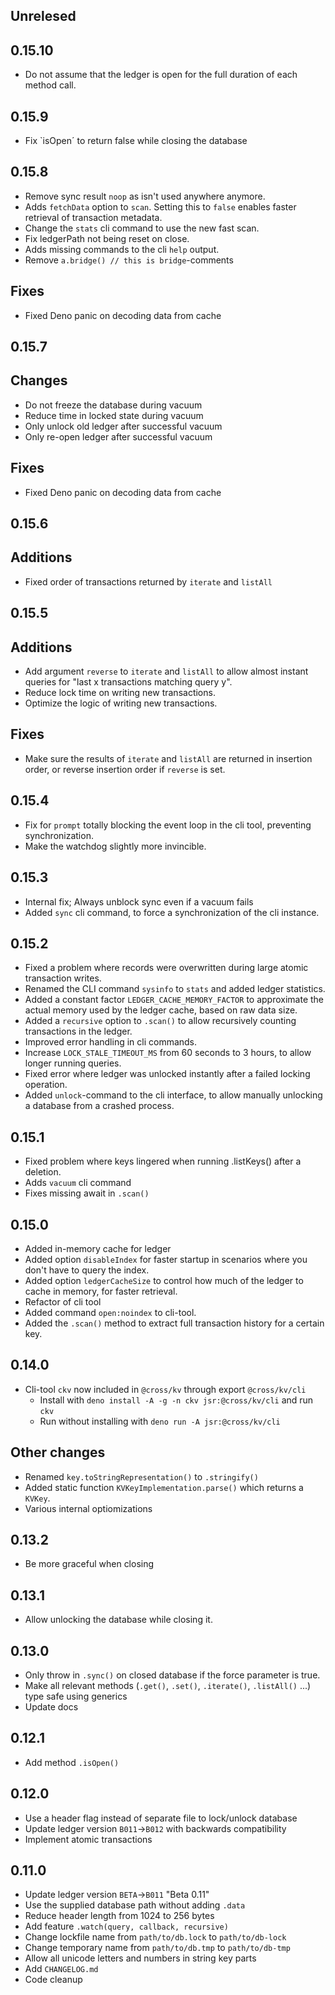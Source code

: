 ## Unrelesed

## 0.15.10

- Do not assume that the ledger is open for the full duration of each method
  call.

## 0.15.9

- Fix `isOpen´ to return false while closing the database

## 0.15.8

- Remove sync result `noop` as isn't used anywhere anymore.
- Adds `fetchData` option to `scan`. Setting this to `false` enables faster
  retrieval of transaction metadata.
- Change the `stats` cli command to use the new fast scan.
- Fix ledgerPath not being reset on close.
- Adds missing commands to the cli `help` output.
- Remove `a.bridge() // this is bridge`-comments

## Fixes

- Fixed Deno panic on decoding data from cache

## 0.15.7

## Changes

- Do not freeze the database during vacuum
- Reduce time in locked state during vacuum
- Only unlock old ledger after successful vacuum
- Only re-open ledger after successful vacuum

## Fixes

- Fixed Deno panic on decoding data from cache

## 0.15.6

## Additions

- Fixed order of transactions returned by `iterate` and `listAll`

## 0.15.5

## Additions

- Add argument `reverse` to `iterate` and `listAll` to allow almost instant
  queries for "last x transactions matching query y".
- Reduce lock time on writing new transactions.
- Optimize the logic of writing new transactions.

## Fixes

- Make sure the results of `iterate` and `listAll` are returned in insertion
  order, or reverse insertion order if `reverse` is set.

## 0.15.4

- Fix for `prompt` totally blocking the event loop in the cli tool, preventing
  synchronization.
- Make the watchdog slightly more invincible.

## 0.15.3

- Internal fix; Always unblock sync even if a vacuum fails
- Added `sync` cli command, to force a synchronization of the cli instance.

## 0.15.2

- Fixed a problem where records were overwritten during large atomic transaction
  writes.
- Renamed the CLI command `sysinfo` to `stats` and added ledger statistics.
- Added a constant factor `LEDGER_CACHE_MEMORY_FACTOR` to approximate the actual
  memory used by the ledger cache, based on raw data size.
- Added a `recursive` option to `.scan()` to allow recursively counting
  transactions in the ledger.
- Improved error handling in cli commands.
- Increase `LOCK_STALE_TIMEOUT_MS` from 60 seconds to 3 hours, to allow longer
  running queries.
- Fixed error where ledger was unlocked instantly after a failed locking
  operation.
- Added `unlock`-command to the cli interface, to allow manually unlocking a
  database from a crashed process.

## 0.15.1

- Fixed problem where keys lingered when running .listKeys() after a deletion.
- Adds `vacuum` cli command
- Fixes missing await in `.scan()`

## 0.15.0

- Added in-memory cache for ledger
- Added option `disableIndex` for faster startup in scenarios where you don't
  have to query the index.
- Added option `ledgerCacheSize` to control how much of the ledger to cache in
  memory, for faster retrieval.
- Refactor of cli tool
- Added command `open:noindex` to cli-tool.
- Added the `.scan()` method to extract full transaction history for a certain
  key.

## 0.14.0

- Cli-tool `ckv` now included in `@cross/kv` through export `@cross/kv/cli`
  - Install with `deno install -A -g -n ckv jsr:@cross/kv/cli` and run `ckv`
  - Run without installing with `deno run -A jsr:@cross/kv/cli`

## Other changes

- Renamed `key.toStringRepresentation()` to `.stringify()`
- Added static function `KVKeyImplementation.parse()` which returns a `KVKey`.
- Various internal optiomizations

## 0.13.2

- Be more graceful when closing

## 0.13.1

- Allow unlocking the database while closing it.

## 0.13.0

- Only throw in `.sync()` on closed database if the force parameter is true.
- Make all relevant methods (`.get()`, `.set()`, `.iterate()`, `.listAll()` ...)
  type safe using generics
- Update docs

## 0.12.1

- Add method `.isOpen()`

## 0.12.0

- Use a header flag instead of separate file to lock/unlock database
- Update ledger version `B011`->`B012` with backwards compatibility
- Implement atomic transactions

## 0.11.0

- Update ledger version `BETA`->`B011` "Beta 0.11"
- Use the supplied database path without adding `.data`
- Reduce header length from 1024 to 256 bytes
- Add feature `.watch(query, callback, recursive)`
- Change lockfile name from `path/to/db.lock` to `path/to/db-lock`
- Change temporary name from `path/to/db.tmp` to `path/to/db-tmp`
- Allow all unicode letters and numbers in string key parts
- Add `CHANGELOG.md`
- Code cleanup
